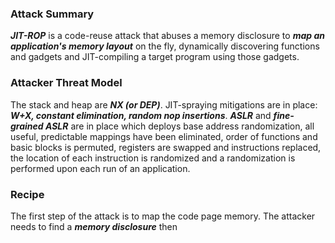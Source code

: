 ### Attack Summary

***JIT-ROP*** is a code-reuse attack that abuses a memory disclosure to ***map an application's memory layout*** on the fly, dynamically discovering functions and gadgets and JIT-compiling a target program using those gadgets.

### Attacker Threat Model

The stack and heap are ***NX (or DEP)***. JIT-spraying mitigations are in place: ***W+X, constant elimination, random nop insertions***. ***ASLR*** and ***fine-grained  ASLR*** are in place which deploys base address randomization, all useful, predictable mappings have been eliminated, order of functions and basic blocks is permuted, registers are swapped and instructions replaced, the location of each instruction is randomized and a randomization is performed upon each run of an application.

### Recipe

The first step of the attack is to map the code page memory. The attacker needs to find a ***memory disclosure*** then 

